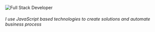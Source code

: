 ![Full Stack Developer](https://i.ibb.co/BBB9RbJ/presentation.png)
###### I use JavaScript based technologies to create solutions and automate business process
